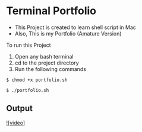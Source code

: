 # Terminal Portfolio

- This Project is created to learn shell script in Mac
- Also, This is my Portfolio (Amature Version)

To run this Project
1. Open any bash terminal
2. cd to the project directory
3. Run the following commands

```
$ chmod +x portfolio.sh

$ ./portfolio.sh
```

## Output
[![video]](./Output.mp4)

